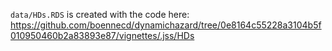 `data/HDs.RDS` is created with the code here: https://github.com/boennecd/dynamichazard/tree/0e8164c55228a3104b5f010950460b2a83893e87/vignettes/.jss/HDs